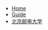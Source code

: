 <!-- docs/_sidebar.md -->

* [Home](/)
* [Guide](guide.md "The greatest guide in the world")
* [北京邮电大学](bupt.md "北京邮电大学")